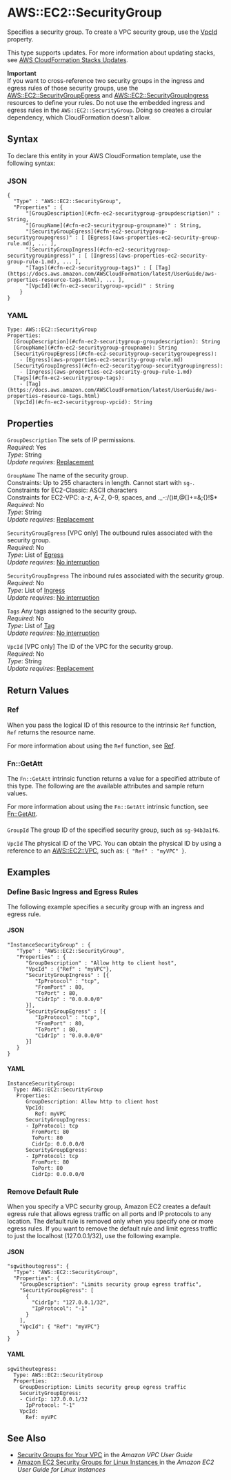 # AWS::EC2::SecurityGroup<a name="aws-properties-ec2-security-group"></a>

Specifies a security group\. To create a VPC security group, use the [VpcId](https://docs.aws.amazon.com/AWSCloudFormation/latest/UserGuide/aws-properties-ec2-security-group.html#cfn-ec2-securitygroup-vpcid) property\.

This type supports updates\. For more information about updating stacks, see [AWS CloudFormation Stacks Updates](https://docs.aws.amazon.com/AWSCloudFormation/latest/UserGuide/using-cfn-updating-stacks.html)\.

**Important**  
If you want to cross\-reference two security groups in the ingress and egress rules of those security groups, use the [AWS::EC2::SecurityGroupEgress](https://docs.aws.amazon.com/AWSCloudFormation/latest/UserGuide/aws-resource-ec2-security-group-egress.html) and [AWS::EC2::SecurityGroupIngress](https://docs.aws.amazon.com/AWSCloudFormation/latest/UserGuide/aws-resource-ec2-security-group-ingress.html) resources to define your rules\. Do not use the embedded ingress and egress rules in the `AWS::EC2::SecurityGroup`\. Doing so creates a circular dependency, which CloudFormation doesn't allow\.

## Syntax<a name="aws-properties-ec2-security-group-syntax"></a>

To declare this entity in your AWS CloudFormation template, use the following syntax:

### JSON<a name="aws-properties-ec2-security-group-syntax.json"></a>

```
{
  "Type" : "AWS::EC2::SecurityGroup",
  "Properties" : {
      "[GroupDescription](#cfn-ec2-securitygroup-groupdescription)" : String,
      "[GroupName](#cfn-ec2-securitygroup-groupname)" : String,
      "[SecurityGroupEgress](#cfn-ec2-securitygroup-securitygroupegress)" : [ [Egress](aws-properties-ec2-security-group-rule.md), ... ],
      "[SecurityGroupIngress](#cfn-ec2-securitygroup-securitygroupingress)" : [ [Ingress](aws-properties-ec2-security-group-rule-1.md), ... ],
      "[Tags](#cfn-ec2-securitygroup-tags)" : [ [Tag](https://docs.aws.amazon.com/AWSCloudFormation/latest/UserGuide/aws-properties-resource-tags.html), ... ],
      "[VpcId](#cfn-ec2-securitygroup-vpcid)" : String
    }
}
```

### YAML<a name="aws-properties-ec2-security-group-syntax.yaml"></a>

```
Type: AWS::EC2::SecurityGroup
Properties: 
  [GroupDescription](#cfn-ec2-securitygroup-groupdescription): String
  [GroupName](#cfn-ec2-securitygroup-groupname): String
  [SecurityGroupEgress](#cfn-ec2-securitygroup-securitygroupegress): 
    - [Egress](aws-properties-ec2-security-group-rule.md)
  [SecurityGroupIngress](#cfn-ec2-securitygroup-securitygroupingress): 
    - [Ingress](aws-properties-ec2-security-group-rule-1.md)
  [Tags](#cfn-ec2-securitygroup-tags): 
    - [Tag](https://docs.aws.amazon.com/AWSCloudFormation/latest/UserGuide/aws-properties-resource-tags.html)
  [VpcId](#cfn-ec2-securitygroup-vpcid): String
```

## Properties<a name="aws-properties-ec2-security-group-properties"></a>

`GroupDescription`  <a name="cfn-ec2-securitygroup-groupdescription"></a>
The sets of IP permissions\.  
*Required*: Yes  
*Type*: String  
*Update requires*: [Replacement](https://docs.aws.amazon.com/AWSCloudFormation/latest/UserGuide/using-cfn-updating-stacks-update-behaviors.html#update-replacement)

`GroupName`  <a name="cfn-ec2-securitygroup-groupname"></a>
The name of the security group\.  
Constraints: Up to 255 characters in length\. Cannot start with `sg-`\.  
Constraints for EC2\-Classic: ASCII characters  
Constraints for EC2\-VPC: a\-z, A\-Z, 0\-9, spaces, and \.\_\-:/\(\)\#,@\[\]\+=&;\{\}\!$\*  
*Required*: No  
*Type*: String  
*Update requires*: [Replacement](https://docs.aws.amazon.com/AWSCloudFormation/latest/UserGuide/using-cfn-updating-stacks-update-behaviors.html#update-replacement)

`SecurityGroupEgress`  <a name="cfn-ec2-securitygroup-securitygroupegress"></a>
\[VPC only\] The outbound rules associated with the security group\.  
*Required*: No  
*Type*: List of [Egress](aws-properties-ec2-security-group-rule.md)  
*Update requires*: [No interruption](https://docs.aws.amazon.com/AWSCloudFormation/latest/UserGuide/using-cfn-updating-stacks-update-behaviors.html#update-no-interrupt)

`SecurityGroupIngress`  <a name="cfn-ec2-securitygroup-securitygroupingress"></a>
The inbound rules associated with the security group\.  
*Required*: No  
*Type*: List of [Ingress](aws-properties-ec2-security-group-rule-1.md)  
*Update requires*: [No interruption](https://docs.aws.amazon.com/AWSCloudFormation/latest/UserGuide/using-cfn-updating-stacks-update-behaviors.html#update-no-interrupt)

`Tags`  <a name="cfn-ec2-securitygroup-tags"></a>
Any tags assigned to the security group\.  
*Required*: No  
*Type*: List of [Tag](https://docs.aws.amazon.com/AWSCloudFormation/latest/UserGuide/aws-properties-resource-tags.html)  
*Update requires*: [No interruption](https://docs.aws.amazon.com/AWSCloudFormation/latest/UserGuide/using-cfn-updating-stacks-update-behaviors.html#update-no-interrupt)

`VpcId`  <a name="cfn-ec2-securitygroup-vpcid"></a>
\[VPC only\] The ID of the VPC for the security group\.  
*Required*: No  
*Type*: String  
*Update requires*: [Replacement](https://docs.aws.amazon.com/AWSCloudFormation/latest/UserGuide/using-cfn-updating-stacks-update-behaviors.html#update-replacement)

## Return Values<a name="aws-properties-ec2-security-group-return-values"></a>

### Ref<a name="aws-properties-ec2-security-group-return-values-ref"></a>

When you pass the logical ID of this resource to the intrinsic `Ref` function, `Ref` returns the resource name\.

For more information about using the `Ref` function, see [Ref](https://docs.aws.amazon.com/AWSCloudFormation/latest/UserGuide/intrinsic-function-reference-ref.html)\.

### Fn::GetAtt<a name="aws-properties-ec2-security-group-return-values-fn--getatt"></a>

The `Fn::GetAtt` intrinsic function returns a value for a specified attribute of this type\. The following are the available attributes and sample return values\.

For more information about using the `Fn::GetAtt` intrinsic function, see [Fn::GetAtt](https://docs.aws.amazon.com/AWSCloudFormation/latest/UserGuide/intrinsic-function-reference-getatt.html)\.

#### <a name="aws-properties-ec2-security-group-return-values-fn--getatt-fn--getatt"></a>

`GroupId`  <a name="GroupId-fn::getatt"></a>
The group ID of the specified security group, such as `sg-94b3a1f6`\.

`VpcId`  <a name="VpcId-fn::getatt"></a>
The physical ID of the VPC\. You can obtain the physical ID by using a reference to an [AWS::EC2::VPC](https://docs.aws.amazon.com/AWSCloudFormation/latest/UserGuide/aws-resource-ec2-vpc.html), such as: `{ "Ref" : "myVPC" }`\.

## Examples<a name="aws-properties-ec2-security-group--examples"></a>

### Define Basic Ingress and Egress Rules<a name="aws-properties-ec2-security-group--examples--Define_Basic_Ingress_and_Egress_Rules"></a>

The following example specifies a security group with an ingress and egress rule\. 

#### JSON<a name="aws-properties-ec2-security-group--examples--Define_Basic_Ingress_and_Egress_Rules--json"></a>

```
"InstanceSecurityGroup" : {
   "Type" : "AWS::EC2::SecurityGroup",
   "Properties" : {
      "GroupDescription" : "Allow http to client host",
      "VpcId" : {"Ref" : "myVPC"},
      "SecurityGroupIngress" : [{
         "IpProtocol" : "tcp",
         "FromPort" : 80,
         "ToPort" : 80,
         "CidrIp" : "0.0.0.0/0"
      }],
      "SecurityGroupEgress" : [{
         "IpProtocol" : "tcp",
         "FromPort" : 80,
         "ToPort" : 80,
         "CidrIp" : "0.0.0.0/0"
      }]
   }
}
```

#### YAML<a name="aws-properties-ec2-security-group--examples--Define_Basic_Ingress_and_Egress_Rules--yaml"></a>

```
InstanceSecurityGroup:
  Type: AWS::EC2::SecurityGroup
   Properties:
      GroupDescription: Allow http to client host
      VpcId:
         Ref: myVPC
      SecurityGroupIngress:
      - IpProtocol: tcp
        FromPort: 80
        ToPort: 80
        CidrIp: 0.0.0.0/0
      SecurityGroupEgress:
      - IpProtocol: tcp
        FromPort: 80
        ToPort: 80
        CidrIp: 0.0.0.0/0
```

### Remove Default Rule<a name="aws-properties-ec2-security-group--examples--Remove_Default_Rule"></a>

When you specify a VPC security group, Amazon EC2 creates a default egress rule that allows egress traffic on all ports and IP protocols to any location\. The default rule is removed only when you specify one or more egress rules\. If you want to remove the default rule and limit egress traffic to just the localhost \(127\.0\.0\.1/32\), use the following example\. 

#### JSON<a name="aws-properties-ec2-security-group--examples--Remove_Default_Rule--json"></a>

```
"sgwithoutegress": {
  "Type": "AWS::EC2::SecurityGroup",
  "Properties": {
    "GroupDescription": "Limits security group egress traffic",
    "SecurityGroupEgress": [
      {
        "CidrIp": "127.0.0.1/32",
        "IpProtocol": "-1"
      }
    ],
    "VpcId": { "Ref": "myVPC"}
   }
}
```

#### YAML<a name="aws-properties-ec2-security-group--examples--Remove_Default_Rule--yaml"></a>

```
sgwithoutegress:
  Type: AWS::EC2::SecurityGroup
  Properties:
    GroupDescription: Limits security group egress traffic
    SecurityGroupEgress:
    - CidrIp: 127.0.0.1/32
      IpProtocol: "-1"
    VpcId:
      Ref: myVPC
```

## See Also<a name="aws-properties-ec2-security-group--seealso"></a>
+  [Security Groups for Your VPC](https://docs.aws.amazon.com/vpc/latest/userguide/VPC_SecurityGroups.html) in the *Amazon VPC User Guide*
+  [Amazon EC2 Security Groups for Linux Instances ](https://docs.aws.amazon.com/AWSEC2/latest/UserGuide/using-network-security.html) in the *Amazon EC2 User Guide for Linux Instances*